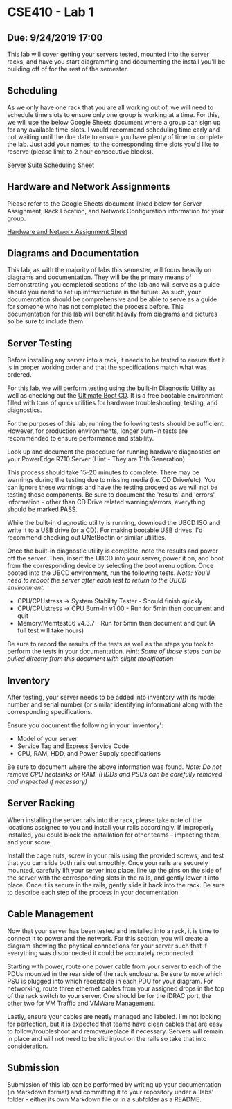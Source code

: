 # CSE410 - Lab 1
## Due: 9/24/2019 17:00
This lab will cover getting your servers tested, mounted into the server racks,
and have you start diagramming and documenting the install you'll be building
off of for the rest of the semester.

## Scheduling

As we only have one rack that you are all working out of, we will need to schedule
time slots to ensure only one group is working at a time. For this, we will use
the below Google Sheets document where a group can sign up for any available
time-slots. I would recommend scheduling time early and not waiting until the due
date to ensure you have plenty of time to complete the lab. Just add your
names' to the corresponding time slots you'd like to reserve (please limit to 2
hour consecutive blocks).

[Server Suite Scheduling Sheet](https://docs.google.com/spreadsheets/d/1ThT1EiMb8U6rE0Wi-b5N_OPGh5_YpP0jleBaVWVAJNY/edit?usp=sharing)

## Hardware and Network Assignments

Please refer to the Google Sheets document linked below for Server Assignment,
Rack Location, and Network Configuration information for your group.

[Hardware and Network Assignment Sheet](https://docs.google.com/spreadsheets/d/1oT5aFdJHxrpBRLtRfUloxs3zTLyxq5A6wlqUBfqjVgU/edit?usp=sharing)

## Diagrams and Documentation

This lab, as with the majority of labs this semester, will focus heavily on
diagrams and documentation. They will be the primary means of demonstrating you
completed sections of the lab and will serve as a guide should you need to set
up infrastructure in the future. As such, your documentation should be
comprehensive and be able to serve as a guide for someone who has not completed
the process before. This documentation for this lab will benefit heavily from
diagrams and pictures so be sure to include them.

## Server Testing

Before installing any server into a rack, it needs to be tested to ensure that it
is in proper working order and that the specifications match what was ordered.

For this lab, we will perform testing using the built-in Diagnostic Utility as
well as checking out the [Ultimate Boot CD](https://www.ultimatebootcd.com/). It
is a free bootable environment filled with tons of quick utilities for hardware
troubleshooting, testing, and diagnostics.

For the purposes of this lab, running the following tests should be sufficient.
However, for production environments, longer burn-in tests are recommended to
ensure performance and stability.

Look up and document the procedure for running hardware diagnostics on your
PowerEdge R710 Server (Hint - They are 11th Generation)

This process should take 15-20 minutes to complete. There may be warnings during
the testing due to missing media (i.e. CD Drive/etc). You can ignore these
warnings and have the testing proceed as we will not be testing those
components. Be sure to document the 'results' and 'errors' information - other
than CD Drive related warnings/errors, everything should be marked PASS. 

While the built-in diagnostic utility is running, download the UBCD ISO and
write it to a USB drive (or a CD). For making bootable USB drives, I'd recommend
checking out UNetBootin or similar utilities. 

Once the built-in diagnostic utility is complete, note the results and
power off the server. Then, insert the UBCD into your server, power it on, and
boot from the corresponding device by selecting the boot menu option. Once
booted into the UBCD environment, run the following tests. *Note: You'll need to
reboot the server after each test to return to the UBCD environment.*

- CPU/CPUstress -> System Stability Tester - Should finish quickly
- CPU/CPUstress -> CPU Burn-In v1.00 - Run for 5min then document and quit
- Memory/Memtest86 v4.3.7 - Run for 5min then document and quit (A full test
  will take hours)

Be sure to record the results of the tests as well as the steps you took to
perform the tests in your documentation. *Hint: Some of those steps can be
pulled directly from this document with slight modification*

## Inventory

After testing, your server needs to be added into inventory with its model number and
serial number (or similar identifying information) along with the corresponding
specifications.

Ensure you document the following in your 'inventory':
- Model of your server 
- Service Tag and Express Service Code
- CPU, RAM, HDD, and Power Supply specifications
 
Be sure to document where the above information was found. *Note: Do not remove
CPU heatsinks or RAM. (HDDs and PSUs can be carefully removed and inspected if
necessary)*

## Server Racking

When installing the server rails into the rack, please take note of the
locations assigned to you and install your rails accordingly. If improperly
installed, you could block the installation for other teams - impacting them,
and your score.

Install the cage nuts, screw in your rails using the provided screws, and test
that you can slide both rails out smoothly. Once your rails are securely mounted,
carefully lift your server into place, line up the pins on the side of the
server with the corresponding slots in the rails, and gently lower it into
place. Once it is secure in the rails, gently slide it back into the rack. Be
sure to describe each step of the process in your documentation.

## Cable Management

Now that your server has been tested and installed into a rack, it is time to
connect it to power and the network. For this section, you will create a diagram
showing the physical connections for your server such that if everything was
disconnected it could be accurately reconnected. 

Starting with power, route one power cable from your server to each of the PDUs
mounted in the rear side of the rack enclosure. Be sure to note which PSU is
plugged into which receptacle in each PDU for your diagram. For networking, route
three ethernet cables from your assigned drops in the top of the rack switch to
your server. One should be for the iDRAC port, the other two for VM Traffic and
VMWare Management.

Lastly, ensure your cables are neatly managed and labeled. I'm not looking for
perfection, but it is expected that teams have clean cables that are easy to
follow/troubleshoot and remove/replace if necessary. Servers will remain in
place and will not need to be slid in/out on the rails so take that into
consideration.

## Submission

Submission of this lab can be performed by writing up your documentation (in
Markdown format) and committing it to your repository under a 'labs' folder -
either its own Markdown file or in a subfolder as a README.
